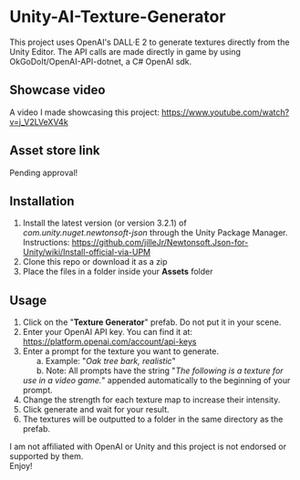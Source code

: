 # Unity-AI-Texture-Generator
This project uses OpenAI's DALL·E 2 to generate textures directly from the Unity Editor.
The API calls are made directly in game by using OkGoDoIt/OpenAI-API-dotnet, a C# OpenAI sdk.
## Showcase video
A video I made showcasing this project: https://www.youtube.com/watch?v=j_V2LVeXV4k
## Asset store link
Pending approval!
## Installation
1. Install the latest version (or version 3.2.1) of _com.unity.nuget.newtonsoft-json_ through the Unity Package Manager. Instructions: https://github.com/jilleJr/Newtonsoft.Json-for-Unity/wiki/Install-official-via-UPM
2. Clone this repo or download it as a zip
3. Place the files in a folder inside your **Assets** folder
## Usage
1. Click on the "**Texture Generator**" prefab. Do not put it in your scene.
2. Enter your OpenAI API key. You can find it at: https://platform.openai.com/account/api-keys
3. Enter a prompt for the texture you want to generate.\
&nbsp;&nbsp;&nbsp;&nbsp;&nbsp;&nbsp;a. Example: "_Oak tree bark, realistic_"\
&nbsp;&nbsp;&nbsp;&nbsp;&nbsp;&nbsp;b. Note: All prompts have the string "_The following is a texture for use in a video game._" appended automatically to the beginning of your prompt.
4. Change the strength for each texture map to increase their intensity.
5. Click generate and wait for your result.
6. The textures will be outputted to a folder in the same directory as the prefab.


I am not affiliated with OpenAI or Unity and this project is not endorsed or supported by them.\
Enjoy!
